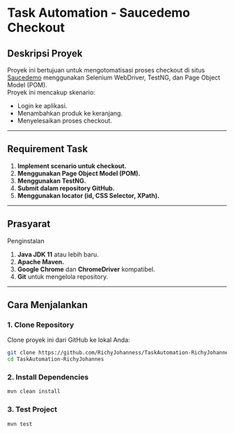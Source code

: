 # Task Automation - Saucedemo Checkout

## Deskripsi Proyek
Proyek ini bertujuan untuk mengotomatisasi proses checkout di situs [Saucedemo](https://www.saucedemo.com/) menggunakan Selenium WebDriver, TestNG, dan Page Object Model (POM).  
Proyek ini mencakup skenario:
- Login ke aplikasi.
- Menambahkan produk ke keranjang.
- Menyelesaikan proses checkout.

---

## Requirement Task
1. **Implement scenario untuk checkout.**
2. **Menggunakan Page Object Model (POM).**
3. **Menggunakan TestNG.**
4. **Submit dalam repository GitHub.**
5. **Menggunakan locator (id, CSS Selector, XPath).**

---

## Prasyarat
Penginstalan
1. **Java JDK 11** atau lebih baru.
2. **Apache Maven.**
3. **Google Chrome** dan **ChromeDriver** kompatibel.
4. **Git** untuk mengelola repository.

---

## Cara Menjalankan

### 1. Clone Repository
Clone proyek ini dari GitHub ke lokal Anda:
```bash
git clone https://github.com/RichyJohanness/TaskAutomation-RichyJohannes.git
cd TaskAutomation-RichyJohannes
```
### 2. Install Dependencies

```bash
mvn clean install
```

### 3. Test Project

```bash
mvn test
```
